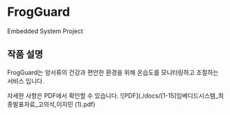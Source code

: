 # FrogGuard
Embedded System Project

## 작품 설명 ##
FrogGuard는 양서류의 건강과 편안한 환경을 위해 온습도를 모니터링하고 조절하는 서비스
입니다.

자세한 사항은 PDF에서 확인할 수 있습니다. ![PDF](./docs/[1-15]임베디드시스템_최종발표자료_고의석,이지민 (1).pdf)

